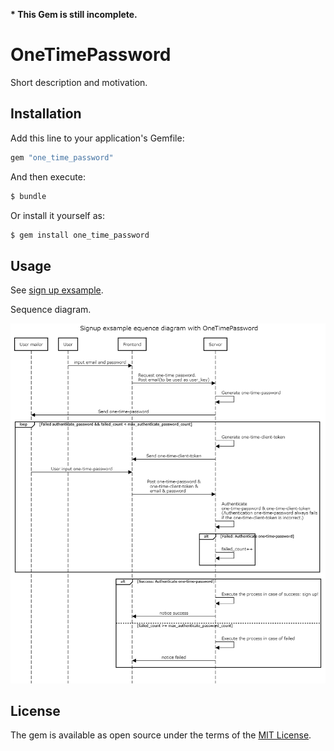 __* This Gem is still incomplete.__


# OneTimePassword

Short description and motivation.


## Installation
Add this line to your application's Gemfile:

```ruby
gem "one_time_password"
```

And then execute:
```bash
$ bundle
```

Or install it yourself as:
```bash
$ gem install one_time_password
```


## Usage

See [sign up exsample](https://github.com/yosipy/one_time_password/blob/main/spec/dummy/app/controllers/test_users_controller.rb).

Sequence diagram.

![sequence diagram image](document/sequence_diagram/sequencediagram.png)


<!-- ## Contributing
Contribution directions go here. -->


## License
The gem is available as open source under the terms of the [MIT License](https://opensource.org/licenses/MIT).
